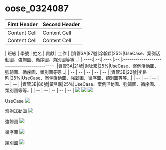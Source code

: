 # oose_0324087
| First Header  | Second Header |
| ------------- | ------------- |
| Content Cell  | Content Cell  |
| Content Cell  | Content Cell  |

|  班級 | 學號 | 姓名 | 貢獻 | 工作 |
|資管3A|87號|凃翰穎|25%|UseCase、案例活動圖、強韌圖、循序圖、類別圖等等...|
|:----:|:--:|:----:|:--:|:-------------------------------------------:|
|資管3A|21號|謝咏宏|25%|UseCase、案例活動圖、強韌圖、循序圖、類別圖等等...|
| -- | -- | -- | -- | -- |
|資管3B|22號|李昰昀|25%|UseCase、案例活動圖、強韌圖、循序圖、類別圖等等...|
| -- | -- | -- | -- | -- |
|資管3B|86號|黃昱嘉|25%|UseCase、案例活動圖、強韌圖、循序圖、類別圖等等...|
| -- | -- | -- | -- | -- |
![](14858743_1589407141085041_336651455_o.jpg)
![](14812969_1589407174418371_1015462410_o.jpg)
![](14813367_1589407151085040_693609691_o.jpg)

UseCase
![](use-case.jpg)

案例活動圖
![](案例活動圖.jpg)

強韌圖
![](強韌圖.jpg)

循序圖
![](循序圖.jpg)

類別圖
![](類別圖.jpg)
